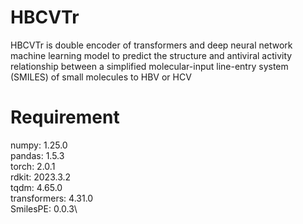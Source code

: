 # HBCVTr
HBCVTr is double encoder of transformers and deep neural network machine learning model  to predict the structure and antiviral activity relationship between a simplified molecular-input line-entry system (SMILES) of small molecules to HBV or HCV

# Requirement
numpy: 1.25.0\
pandas: 1.5.3\
torch: 2.0.1\
rdkit: 2023.3.2\
tqdm: 4.65.0\
transformers: 4.31.0\
SmilesPE: 0.0.3\
